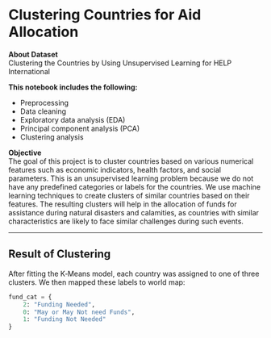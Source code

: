 # Clustering Countries for Aid Allocation

 **About Dataset**  
Clustering the Countries by Using Unsupervised Learning for HELP International

 **This notebook includes the following:**  
- Preprocessing  
- Data cleaning  
- Exploratory data analysis (EDA)  
- Principal component analysis (PCA)  
- Clustering analysis  

 **Objective**  
The goal of this project is to cluster countries based on various numerical features such as economic indicators, health factors, and social parameters. This is an unsupervised learning problem because we do not have any predefined categories or labels for the countries. We use machine learning techniques to create clusters of similar countries based on their features. The resulting clusters will help in the allocation of funds for assistance during natural disasters and calamities, as countries with similar characteristics are likely to face similar challenges during such events.

---

## Result of Clustering  
After fitting the K‑Means model, each country was assigned to one of three clusters. We then mapped these labels to world map:

```python
fund_cat = {
    2: "Funding Needed",
    0: "May or May Not need Funds",
    1: "Funding Not Needed"
}

